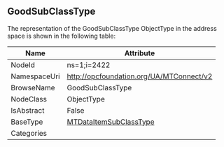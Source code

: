 <!-- objecttype -->
## GoodSubClassType
  
<!-- end of text -->
The representation of the GoodSubClassType ObjectType in the address space is shown in the following table:  

|Name|Attribute|
|---|---|
|NodeId|ns=1;i=2422|
|NamespaceUri|http://opcfoundation.org/UA/MTConnect/v2|
|BrowseName|GoodSubClassType|
|NodeClass|ObjectType|
|IsAbstract|False|
|BaseType|[MTDataItemSubClassType](../../ObjectTypes/MTDataItemSubClassType/readme.md)|
|Categories||

